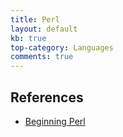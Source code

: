 ```yaml
---
title: Perl
layout: default
kb: true
top-category: Languages
comments: true
---
```


## References

* [Beginning Perl](https://www.perl.org/books/beginning-perl/)
